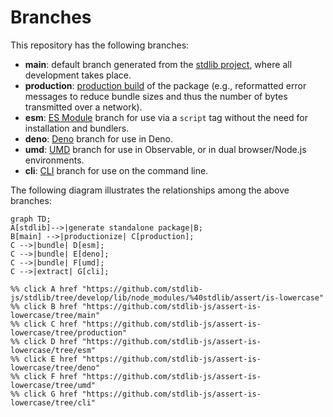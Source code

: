 <!--

@license Apache-2.0

Copyright (c) 2023 The Stdlib Authors.

Licensed under the Apache License, Version 2.0 (the "License");
you may not use this file except in compliance with the License.
You may obtain a copy of the License at

    http://www.apache.org/licenses/LICENSE-2.0

Unless required by applicable law or agreed to in writing, software
distributed under the License is distributed on an "AS IS" BASIS,
WITHOUT WARRANTIES OR CONDITIONS OF ANY KIND, either express or implied.
See the License for the specific language governing permissions and
limitations under the License.

-->

# Branches

This repository has the following branches:

-   **main**: default branch generated from the [stdlib project][stdlib-url], where all development takes place.
-   **production**: [production build][production-url] of the package (e.g., reformatted error messages to reduce bundle sizes and thus the number of bytes transmitted over a network).
-   **esm**: [ES Module][esm-url] branch for use via a `script` tag without the need for installation and bundlers.
-   **deno**: [Deno][deno-url] branch for use in Deno.
-   **umd**: [UMD][umd-url] branch for use in Observable, or in dual browser/Node.js environments.
-   **cli**: [CLI][cli-url] branch for use on the command line.

The following diagram illustrates the relationships among the above branches:

```mermaid
graph TD;
A[stdlib]-->|generate standalone package|B;
B[main] -->|productionize| C[production];
C -->|bundle| D[esm];
C -->|bundle| E[deno];
C -->|bundle| F[umd];
C -->|extract| G[cli];

%% click A href "https://github.com/stdlib-js/stdlib/tree/develop/lib/node_modules/%40stdlib/assert/is-lowercase"
%% click B href "https://github.com/stdlib-js/assert-is-lowercase/tree/main"
%% click C href "https://github.com/stdlib-js/assert-is-lowercase/tree/production"
%% click D href "https://github.com/stdlib-js/assert-is-lowercase/tree/esm"
%% click E href "https://github.com/stdlib-js/assert-is-lowercase/tree/deno"
%% click F href "https://github.com/stdlib-js/assert-is-lowercase/tree/umd"
%% click G href "https://github.com/stdlib-js/assert-is-lowercase/tree/cli"
```

[stdlib-url]: https://github.com/stdlib-js/stdlib/tree/develop/lib/node_modules/%40stdlib/assert/is-lowercase
[production-url]: https://github.com/stdlib-js/assert-is-lowercase/tree/production
[deno-url]: https://github.com/stdlib-js/assert-is-lowercase/tree/deno
[umd-url]: https://github.com/stdlib-js/assert-is-lowercase/tree/umd
[esm-url]: https://github.com/stdlib-js/assert-is-lowercase/tree/esm
[cli-url]: https://github.com/stdlib-js/assert-is-lowercase/tree/cli
